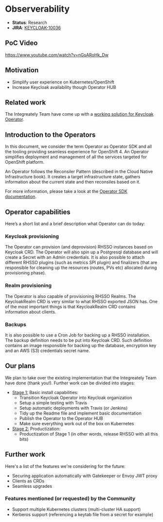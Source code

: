 # Observerability

* **Status**: Research
* **JIRA**: [KEYCLOAK-10036](https://issues.jboss.org/browse/KEYCLOAK-10036)


## PoC Video
https://www.youtube.com/watch?v=nGsARoHk_Dw

## Motivation

* Simplify user experience on Kubernetes/OpenShift
* Increase Keycloak availability though Operator HUB

## Related work

The Integreately Team have come up with a [working solution for Keycloak Operator](https://github.com/integr8ly/keycloak-operator).

## Introduction to the Operators

In this document, we consider the term Operator as Operator SDK and all the tooling
providing seamless experience for OpenShift 4. An Operator simplifies deployment and
management of all the services targeted for OpenShift platform.

An Operator follows the Reconsiler Pattern (described in the Cloud Native Infrastructure book).
It creates a target infrastructure state, gathers information about the current state and then reconsiles
based on it.

For more information, please take a look at the [Operator SDK documentation](https://github.com/operator-framework/operator-sdk).

## Operator capabilities

Here’s a short list and a brief description what Operator can do today:

### Keycloak provisioning

The Operator can provision (and deprovision) RHSSO instances based on Keycloak CRD. The Operator will also spin up a Postgresql database and will create a Secret with an Admin credentials. It is also possible to attach different RHSSO plugins (such as metrics SPI plugin) and finalizers (that are responsible for cleaning up the resources (routes, PVs etc) allocated during provisioning phase).

### Realm provisioning

The Operator is also capable of provisioning RHSSO Realms. The KeycloakRealm CRD is very similar to what RHSSO exported JSON has. One of the most important things is that KeycloakRealm CRD contains information about clients.

### Backups

It is also possible to use a Cron Job for backing up a RHSSO installation. The backup definition needs to be put into Keycloak CRD. Such definition contains an image responsible for backing up the database, encryption key and an AWS (S3) credentials secret name.

## Our plans

We plan to take over the existing implementation that the Integreately Team have done (thank you!). Further work can be divided into stages:

* [Stage 1:](https://issues.jboss.org/browse/KEYCLOAK-10318) Basic install capabilities:
  * Transition Keycloak Operator into Keycloak organization
  * Setup a simple testing with Travis
  * Setup automatic deployments with Travis (or Jenkins)
  * Tidy up the Readme file and implement basic documentation
  * Publish the Operator to the Operator HUB
  * Make sure everything work out of the box on Kubernetes
* [Stage 2:](https://issues.jboss.org/browse/KEYCLOAK-10319) Productization:
  * Productization of Stage 1 (in other words, release RHSSO with all this bits)

## Further work

Here's a list of the features we're considering for the future:

* Securing application automatically with Gatekeeper or Envoy JWT proxy
* Clients as CRDs
* Seamless upgrades

### Features mentioned (or requested) by the Community

* Support multiple Kubernetes clusters (multi-cluster HA support)
* Kerberos support (referencing a keytab file from a secret for example)
